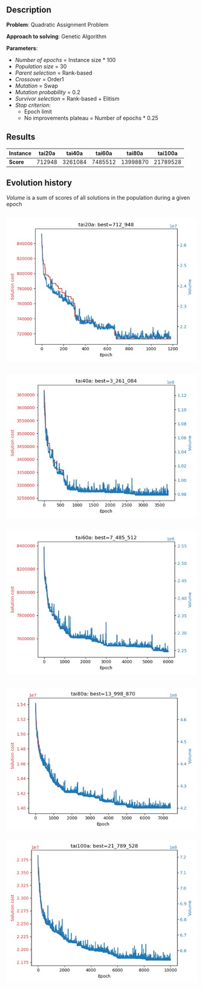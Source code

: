 ## Description
**Problem**: Quadratic Assignment Problem

**Approach to solving**: Genetic Algorithm

**Parameters**:
* *Number of epochs* = Instance size * 100
* *Population size* = 30
* *Parent selection* = Rank-based
* *Crossover* = Order1
* *Mutation* = Swap
* *Mutation probability* = 0.2
* *Survivor selection* = Rank-based + Elitism
* *Stop criterion*:
  * Epoch limit
  * No improvements plateau = Number of epochs * 0.25

## Results

|Instance|tai20a|tai40a|tai60a|tai80a|tai100a|
|---|---|---|---|---|---|
|**Score**|712948|3261084|7485512|13998870|21789528|

## Evolution history
*Volume* is a sum of scores of all solutions in the population during a given epoch

![](https://github.com/zaktan8/optimization_problems/blob/master/3_GA_for_QAP/images/tai20a.png)
---
![](https://github.com/zaktan8/optimization_problems/blob/master/3_GA_for_QAP/images/tai40a.png)
---
![](https://github.com/zaktan8/optimization_problems/blob/master/3_GA_for_QAP/images/tai60a.png)
---
![](https://github.com/zaktan8/optimization_problems/blob/master/3_GA_for_QAP/images/tai80a.png)
---
![](https://github.com/zaktan8/optimization_problems/blob/master/3_GA_for_QAP/images/tai100a.png)
